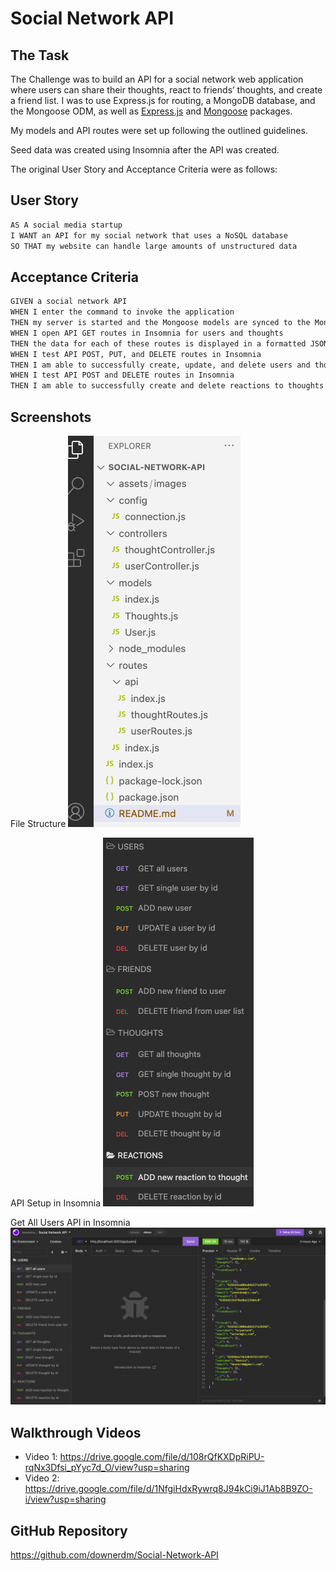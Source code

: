 # Social Network API

## The Task

The Challenge was to build an API for a social network web application where users can share their thoughts, react to friends’ thoughts, and create a friend list. I was to use Express.js for routing, a MongoDB database, and the Mongoose ODM, as well as [Express.js](https://www.npmjs.com/package/express) and [Mongoose](https://www.npmjs.com/package/mongoose) packages.

My models and API routes were set up following the outlined guidelines.

Seed data was created using Insomnia after the API was created.

The original User Story and Acceptance Criteria were as follows:

## User Story

```md
AS A social media startup
I WANT an API for my social network that uses a NoSQL database
SO THAT my website can handle large amounts of unstructured data
```

## Acceptance Criteria

```md
GIVEN a social network API
WHEN I enter the command to invoke the application
THEN my server is started and the Mongoose models are synced to the MongoDB database
WHEN I open API GET routes in Insomnia for users and thoughts
THEN the data for each of these routes is displayed in a formatted JSON
WHEN I test API POST, PUT, and DELETE routes in Insomnia
THEN I am able to successfully create, update, and delete users and thoughts in my database
WHEN I test API POST and DELETE routes in Insomnia
THEN I am able to successfully create and delete reactions to thoughts and add and remove friends to a user’s friend list
```

## Screenshots

File Structure
![The file structure created in Visual Studio](./assets/images/FileStructure_VS.png)

API Setup in Insomnia
![API setup in Insomnia](./assets/images/API_Insomnia.png)

Get All Users API in Insomnia
![Get All Users API](./assets/images/GetAllUsers.png)

## Walkthrough Videos

- Video 1: <https://drive.google.com/file/d/108rQfKXDpRiPU-rqNx3Dfsi_pYyc7d_O/view?usp=sharing>
- Video 2: <https://drive.google.com/file/d/1NfgiHdxRywrq8J94kCi9iJ1Ab8B9ZO-i/view?usp=sharing>

## GitHub Repository

<https://github.com/downerdm/Social-Network-API>